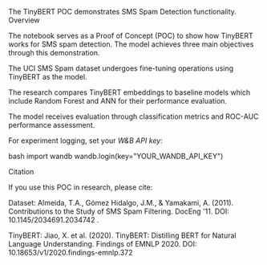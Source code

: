 The TinyBERT POC demonstrates SMS Spam Detection functionality.
Overview

The notebook serves as a Proof of Concept (POC) to show how TinyBERT works for SMS spam detection.
The model achieves three main objectives through this demonstration.

The UCI SMS Spam dataset undergoes fine-tuning operations using TinyBERT as the model.

The research compares TinyBERT embeddings to baseline models which include Random Forest and ANN for their performance evaluation.

The model receives evaluation through classification metrics and ROC-AUC performance assessment.


For experiment logging, set your *W&B API key*:

 bash
import wandb
wandb.login(key="YOUR_WANDB_API_KEY")


Citation

If you use this POC in research, please cite:

Dataset: Almeida, T.A., Gómez Hidalgo, J.M., & Yamakami, A. (2011). Contributions to the Study of SMS Spam Filtering. DocEng '11. DOI: 10.1145/2034691.2034742
.

TinyBERT: Jiao, X. et al. (2020). TinyBERT: Distilling BERT for Natural Language Understanding. Findings of EMNLP 2020. DOI: 10.18653/v1/2020.findings-emnlp.372
